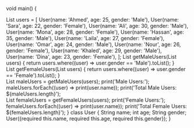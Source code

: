 void main() {
  
  List<User> users = [
    User(name: 'Ahmed', age: 25, gender: 'Male'),
    User(name: 'Sara', age: 22, gender: 'Female'),
    User(name: 'Ali', age: 30, gender: 'Male'),
    User(name: 'Mona', age: 28, gender: 'Female'),
    User(name: 'Hassan', age: 35, gender: 'Male'),
    User(name: 'Laila', age: 27, gender: 'Female'),
    User(name: 'Omar', age: 24, gender: 'Male'),
    User(name: 'Nour', age: 26, gender: 'Female'),
    User(name: 'Khaled', age: 29, gender: 'Male'),
    User(name: 'Dina', age: 23, gender: 'Female'),
  ];
  List<User> getMaleUsers(List<User> users) {
    return users.where((user) => user.gender == 'Male').toList();
  }   
  List<User> getFemaleUsers(List<User> users) {
    return users.where((user) => user.gender == 'Female').toList();
  }       
  List<User> maleUsers = getMaleUsers(users);
  print('Male Users:');
  maleUsers.forEach((user) => print(user.name));
  print('Total Male Users: ${maleUsers.length}');       
  List<User> femaleUsers = getFemaleUsers(users);
  print('Female Users:');
  femaleUsers.forEach((user) => print(user.name));
  print('Total Female Users: ${femaleUsers.length}');
}
class User {
  String name;
  int age;
  String gender;
  User({required this.name, required this.age, required this.gender});
}
